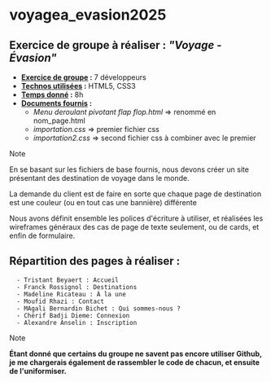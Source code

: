 # voyagea_evasion2025 #

## Exercice de groupe à réaliser : ***"Voyage - Évasion"*** ##

- **<ins>Exercice de groupe</ins> :** 7 développeurs
- **<ins>Technos utilisées</ins> :** HTML5, CSS3
- **<ins>Temps donné</ins> :** 8h
- **<ins>Documents fournis</ins> :**
  - *Menu deroulant pivotant flap flop.html* => renommé en nom_page.html
  - *importation.css* => premier fichier css
  - *importation2.css* => second fichier css à combiner avec le premier


> [!NOTE]
> En se basant sur les fichiers de base fournis, nous devons créer un site présentant des destination de voyage dans le monde.
>
> La demande du client est de faire en sorte que chaque page de destination est une couleur (ou en tout cas une bannière) différente 
>
> Nous avons définit ensemble les polices d'écriture à utiliser, et réalisées les wireframes généraux des cas de page de texte seulement, ou de cards, et enfin de formulaire. 



## Répartition des pages à réaliser : ##
```
  - Tristant Beyaert : Accueil
  - Franck Rossignol : Destinations
  - Madeline Ricateau : À la une
  - Moufid Rhazi : Contact
  - MAgali Bernardin Bichet : Qui sommes-nous ?
  - Chérif Badji Dieme: Connexion
  - Alexandre Anselin : Inscription
```

> [!NOTE]
> **Étant donné que certains du groupe ne savent pas encore utiliser Github, je me chargerais également de rassembler le code de chacun, et ensuite de l'uniformiser.**
